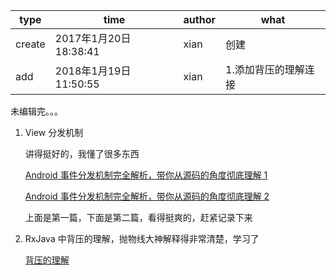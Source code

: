 

type | time | author | what
--- | --- | --- | ---
create | 2017年1月20日 18:38:41 | xian | 创建
add | 2018年1月19日 11:50:55 | xian | 1.添加背压的理解连接

未编辑完。。。

1. View 分发机制

    讲得挺好的，我懂了很多东西

    [Android 事件分发机制完全解析，带你从源码的角度彻底理解 1]( http://blog.csdn.net/guolin_blog/article/details/9097463)

    [Android 事件分发机制完全解析，带你从源码的角度彻底理解 2](http://blog.csdn.net/guolin_blog/article/details/9153747)

    上面是第一篇，下面是第二篇，看得挺爽的，赶紧记录下来



2.  RxJava 中背压的理解，抛物线大神解释得非常清楚，学习了

    [背压的理解](https://www.zhihu.com/question/49618581)

















